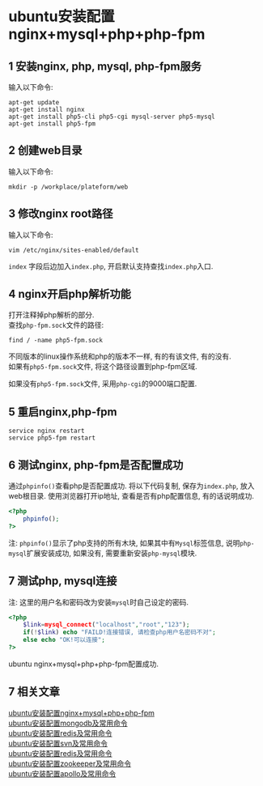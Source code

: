 ubuntu安装配置nginx+mysql+php+php-fpm
===

1 安装nginx, php, mysql, php-fpm服务
---

输入以下命令:

    apt-get update
    apt-get install nginx
    apt-get install php5-cli php5-cgi mysql-server php5-mysql
    apt-get install php5-fpm

2 创建web目录
---

输入以下命令:

	mkdir -p /workplace/plateform/web

3 修改nginx root路径
---

输入以下命令:

	vim /etc/nginx/sites-enabled/default
	
`index` 字段后边加入`index.php`, 开启默认支持查找`index.php`入口.

4 nginx开启php解析功能
---

打开注释掉php解析的部分.   
查找`php-fpm.sock`文件的路径:

	find / -name php5-fpm.sock

不同版本的linux操作系统和php的版本不一样, 有的有该文件, 有的没有.   
如果有`php5-fpm.sock`文件, 将这个路径设置到php-fpm区域.   

如果没有`php5-fpm.sock`文件, 采用`php-cgi`的9000端口配置.	

5 重启nginx,php-fpm
---

	service nginx restart
	service php5-fpm restart

6 测试nginx, php-fpm是否配置成功
---

通过`phpinfo()`查看php是否配置成功.
将以下代码复制, 保存为`index.php`, 放入web根目录.
使用浏览器打开ip地址, 查看是否有php配置信息, 有的话说明成功.

```php
<?php
	phpinfo();
?>
```

注:
`phpinfo()`显示了php支持的所有木块, 如果其中有`Mysql`标签信息, 说明`php-mysql`扩展安装成功, 如果没有, 需要重新安装`php-mysql`模块.

7 测试php, mysql连接
---
注:
这里的用户名和密码改为安装`mysql`时自己设定的密码.

```php
<?php
	$link=mysql_connect("localhost","root","123");
	if(!$link) echo "FAILD!连接错误, 请检查php用户名密码不对";
	else echo "OK!可以连接";
?>
```
ubuntu nginx+mysql+php+php-fpm配置成功.

7 相关文章
---

[ubuntu安装配置nginx+mysql+php+php-fpm](http://localhost/article/linux/ubuntu/ubuntu安装配置nginx+mysql+php+php-fpm.html)    
[ubuntu安装配置mongodb及常用命令](http://localhost/article/linux/ubuntu/ubuntu安装配置mongodb及常用命令.html)   
[ubuntu安装配置redis及常用命令](http://localhost/article/linux/ubuntu/ubuntu安装配置redis及常用命令.html)    
[ubuntu安装配置svn及常用命令](http://localhost/article/linux/ubuntu/ubuntu安装配置svn及常用命令.html)    
[ubuntu安装配置redis及常用命令](http://localhost/article/linux/ubuntu/ubuntu安装配置tmux及常用命令.html)    
[ubuntu安装配置zookeeper及常用命令](http://localhost/article/linux/ubuntu/ubuntu安装配置redis及常用命令.html)    
[ubuntu安装配置apollo及常用命令](http://localhost/article/linux/ubuntu/ubuntu安装配置apollo及常用命令.html)   
